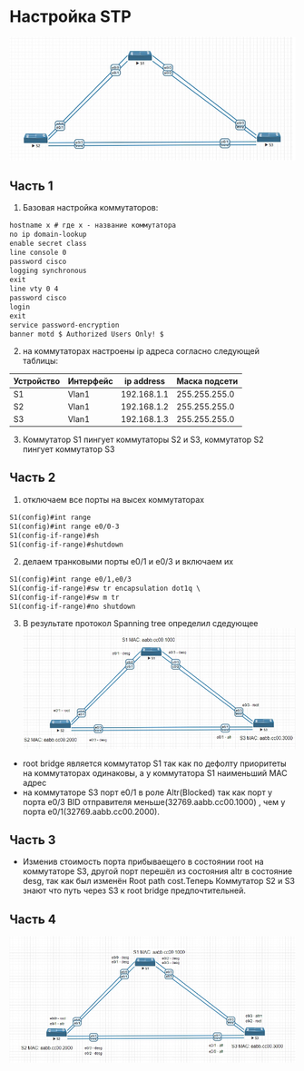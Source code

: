 # Настройка STP
 ![alt-dtp](https://github.com/vk1391/OTUS_NE_STP/blob/main/stp.jpg "Схема к домашнему заданию №2")
## Часть 1
1. Базовая настройка коммутаторов:
```
hostname x # где х - название коммутатора 
no ip domain-lookup 
enable secret class
line console 0
password cisco
logging synchronous
exit
line vty 0 4
password cisco
login
exit 
service password-encryption 
banner motd $ Authorized Users Only! $
```

2. на коммутаторах настроены ip адреса согласно следующей таблицы:

**Устройство** | **Интерфейс** | **ip address** | **Маска подсети**
 --- | --- | --- | --- 
| S1 | Vlan1 | 192.168.1.1 | 255.255.255.0 
| S2 | Vlan1 | 192.168.1.2 | 255.255.255.0
| S3 | Vlan1 | 192.168.1.3 | 255.255.255.0 

3. Коммутатор S1 пингует коммутаторы S2 и S3, коммутатор S2 пингует коммутатор S3

## Часть 2
1. отключаем все порты на высех коммутаторах
```
S1(config)#int range 
S1(config)#int range e0/0-3
S1(config-if-range)#sh
S1(config-if-range)#shutdown
```
2. делаем транковыми порты e0/1 и e0/3 и включаем их
```
S1(config)#int range e0/1,e0/3
S1(config-if-range)#sw tr encapsulation dot1q \
S1(config-if-range)#sw m tr
S1(config-if-range)#no shutdown
```
3. В результате протокол Spanning tree определил сдедующее
 ![alt-dtp](https://github.com/vk1391/OTUS_NE_STP/blob/main/stp2.jpg "Схема к домашнему заданию №2.2")

- root bridge является коммутатор S1 так как по дефолту приоритеты на коммутаторах одинаковы, а у коммутатора S1 наименьший MAC адрес
- на коммутаторе S3 порт e0/1 в роле Altr(Blocked) так как порт у порта e0/3 BID отправителя меньше(32769.aabb.cc00.1000) , чем у порта e0/1(32769.aabb.cc00.2000).
## Часть 3
 - Изменив стоимость порта прибываещего в состоянии root на коммутаторе S3, другой порт перешёл из состояния altr в состояние desg, так как был изменён Root path cost.Теперь Коммутатор S2 и S3 знают что путь через S3 к root bridge предпочтительней.
## Часть 4
 ![alt-dtp](https://github.com/vk1391/OTUS_NE_STP/blob/main/stp3.jpg "Схема к домашнему заданию №2.3")
